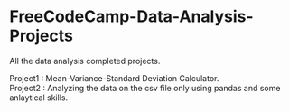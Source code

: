 # FreeCodeCamp-Data-Analysis-Projects
All the data analysis completed projects.

Project1 : Mean-Variance-Standard Deviation Calculator.<br>
Project2 : Analyzing the data on the csv file only using pandas and some anlaytical skills.
